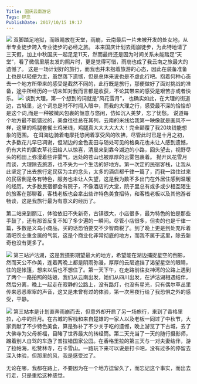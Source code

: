 ```yaml
---
Title: 国庆云南游记 
Tags: 碎念 
PublishDate: 2017/10/15 19:17 
---
```

![](https://wx1.sinaimg.cn/large/007113CZgy1fm9iws2v65j318w0u0qeq.jpg)
双脚踏足地狱，而眼睛放在天堂，雨崩，云南最后一片未被开发的处女地，从半专业徒步跨入专业徒步的必经之旅。
本来国庆计划去雨崩徒步，为此特地请了三天假，加上中秋国庆一起足足11天，然而最终还是因为时间关系未能踏足“天堂”，看了微信里朋友发的照片时，更是觉得可惜，雨崩也成了我云南之旅最大的遗憾了。
这是一场计划好的旅行，而我也并未抱着旅游的心态，因此在装备准备上也是以轻便为主，虽然落下遗憾，但是总体来说也是不虚此行吧。抱着何种心态去一个地方所带来的感受是截然不同的，此行既是旅行，那便做好了面对挑战的准备，途中所经历的一切未知对我而言都是收获，不论其带来的感受是艰苦亦或者快乐。
![](https://wx1.sinaimg.cn/large/007113CZgy1fm9iwm385qj318w0u0wpm.jpg)
谈到大理，第一个想到的词就是“风花雪月”， 也确实如此，在大理的街道边，古城里，这个词总是时不时闯入眼中，而我的大理之行，感受最不深的恰恰却是这个词,而是一种被微风包裹的惬意与悠闲，仿如沉入美梦，忘了忧愁。
说道每个地方最不能错过的，美食往往总在其列，云南的米线给我第一映像就是画风不一样，这里的鸡腿套餐土鸡米线，鸡腿真大大大大大大！完全颠覆了我20块钱能想象的范围。
在洱海边骑着电摩托悠闲着享受风的吹拂，尽管此时已是十月之初，大多数花儿早已凋谢，但湖边的金色麦田与随处可见的格桑花也未让人感到遗憾，仍有大片的薰衣草花田给人以惊喜，清晨来到靠今湖边的小路，回头望去，视野尽头的稻田上弥漫着些许雾气，远处的苍山也被厚厚的云雾包裹着。
抛开风花雪月而谈，大理除去旅游，也不失为一个生活的好地方。第一次定的民宿客栈，让我从此坚定了出去旅行定民宿为主的念头，太多的酒店都千律一篇了，而我一路住过来的民宿倒是各有特色，服务也未让人失望，这是我为数不多出门在外居住感到温暖的经历。大多数民宿都会有院子，不像酒店的大堂，院子里总有或多或少相互陌生的旅客在那聊着，客栈老板也会拿出些许特色美食招待，和客栈老板以及其他游者畅谈，这是我旅行最为有意义的经历了。

第二站来到丽江，体验依旧不失新奇，古镇很大，小店很多，最为特色的怕是那些手鼓了，还有那首反复不知了多少遍的一瞬间。尽管小店很多，但卖的也是千律一篇，多数是义乌小商品，买的话恐怕要交不少智商税了。到了晚上更是到处充斥着酒吧农业重金属的气氛，这是个商业化非常彻底的地方，而我不属于这里，除去新奇也没有更多了。

![](https://wx3.sinaimg.cn/large/007113CZgy1fm9iwogvtfj318w0u018x.jpg)
第三站泸沽湖，这是我摄影期望最大的地方，希望能在湖边捕捉星空的倒影，然而天公不作美，连着两晚上都是阴雨弥漫，厚厚的云层遮挡了渴望星空的眼睛，住的是帐篷，想来以后也不想住了。第一天下午，在走路前往女神湾的公路上遇到了两个一路拍照的姑娘，我们从云南出发，她们从四川出发，在泸沽湖相遇结伴，然后分离，晚上一起走在寂静的公路上，没有路灯，也没有星光，只有偶尔草丛里传来悉悉窣窣的声音，这又是未曾有过的体验，第一次黑夜行给了我恐惧之外的感受，平静。

![](http://wx1.sinaimg.cn/large/007113CZgy1fm9iwt6lt3j318w0u0dt0.jpg)
第三站本是计划直奔雨崩而去，但意外却开启了另一场旅行，来到了香格里拉，心中的日月。在古城的客栈和来自楚雄的一家人以及老板一同过了中秋节，大家贡献了不少特色美食，算是弥补了不少关于吃的遗憾，晚上游览了下古城，去了大佛寺为父母祈福，目睹了世界最大的转经筒。第二天充当了一天的随行摄影师，蹭着别人自驾的车游了普拉错国家公园。在香格里拉的第三天与一对夫妻结伴，游了拉帕海，松赞林寺，石卡雪山。一路玩下来可以说是打卡吧，没有过多的停留去深入体验，但那里的风，我是感受过了。

无论在哪，我都在路上，不要因为在一个地方逗留久了，而忘记这个事实，而出去行走，只是重拾这种感觉。
    